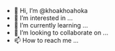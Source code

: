 - 👋 Hi, I’m @khoakhoahoka
- 👀 I’m interested in ...
- 🌱 I’m currently learning ...
- 💞️ I’m looking to collaborate on ...
- 📫 How to reach me ...

<!---
khoakhoahoka/khoakhoahoka is a ✨ special ✨ repository because its `README.md` (this file) appears on your GitHub profile.
You can click the Preview link to take a look at your changes.
--->
